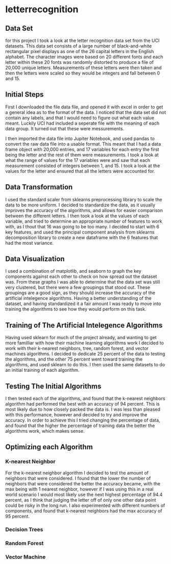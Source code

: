 # letterrecognition

## Data Set
for this project I took a look at the letter recognition data set from the UCI datasets. This data set consists of a large number of black-and-white rectangular pixel displays as one of the 26 capital letters in the English alphabet. The character images were based on 20 different fonts and each letter within these 20 fonts was randomly distorted to produce a file of 20,000 unique letters. Measurements of these letters were then taken and then the letters were scaled so they would be integers and fall between 0 and 15.

## Initial Steps
First I downloaded the file data file, and opened it with excel in order to get a general idea as to the format of the data. I noticed that the data set did not contain any labels, and that I would need to figure out what each value meant. Luckily UCI had included a seperate file with the meaning of each data group.  It turned out that these were messurements.

I then imported the data file into Jupiter Notebook, and used pandas to convert the raw data file into a usable format.  This meant that I had a data frame object with 20,000 entries, and 17 variables for each entry the first being the letter and the rest of them were measurements.  I took a look at what the range of values for the 17 variables were and saw that each measurement consisted of integers between 1, and 15.  I took a look at the values for the letter and ensured that all the letters were accounted for.

## Data Transformation
I used the standard scaler from sklearns preprocessing library to scale the data to be more uniform. I decided to standardize the data, as it usually improves the accuracy of the algorithms, and allows for easier comparison between the different letters. I then took a look at the values of each variable, and tried to determine an appropriate number of features to work with, as I thout that 16 was going to be too many. I decided to start with 6 key features, and used the principal component analysis from sklearns decomposition library to create a new dataframe with the 6 features that had the most variance.

## Data Visualization
I used a combination of matplotlib, and seaborn to graph the key components against each other to check on how spread out the dataset was. From these graphs I was able to determine that the data set was still very clustered, but there were a few groupings that stood out. These groupings are a good sign, as they should increase the accuracy of the artificial intelegence algorithms.  Having a better understanding of the dataset, and having standardized it a fair amount I was ready to move into training the algorithms to see how they would perform on this task.

## Training of The Artificial Intelegence Algorithms
Having used sklearn for much of the project already, and wanting to get more familliar with how their machine learning algorithms work I decided to work with their k-nearest neighbors, tree, random forest, and vector machines algorithms. I decided to dedicate 25 percent of the data to testing the algorithms, and the other 75 percent went toward training the algorithms, and used sklearn to do this. I then used the same datasets to do an initial training of each algorithm.

## Testing The Initial Algorithms
I then tested each of the algorithms, and found that the k-nearest neighbors algorithm had performed the best with an accuracy of 94 percent. This is most likely due to how closely packed the data is.  I was less than pleased with this performance, however and decided to try and improve the accuracy. In order to achieve this I tried changing the percentage of data, and found that the higher the percentage of training data the better the algorithms work, which makes sense.

## Optimizing each Algorithm
### K-nearest Neighbor
For the k-nearest neighbor algorithm I decided to test the amount of neighbors that were considered.  I found that the lower the number of neighbors that were considered the better the accuracy became, with the max being with 1 nearest neighbor, however if I was using this in a real world scenario I would most likely use the next highest percentage of 94.4 percent, as I think that judging the letter off of only one other data point could be risky in the long run.  I also experimented with different numbers of components, and found that k-nearest neighbors had the max accuracy of 95 percent.

### Decision Trees


### Random Forest


### Vector Machine

